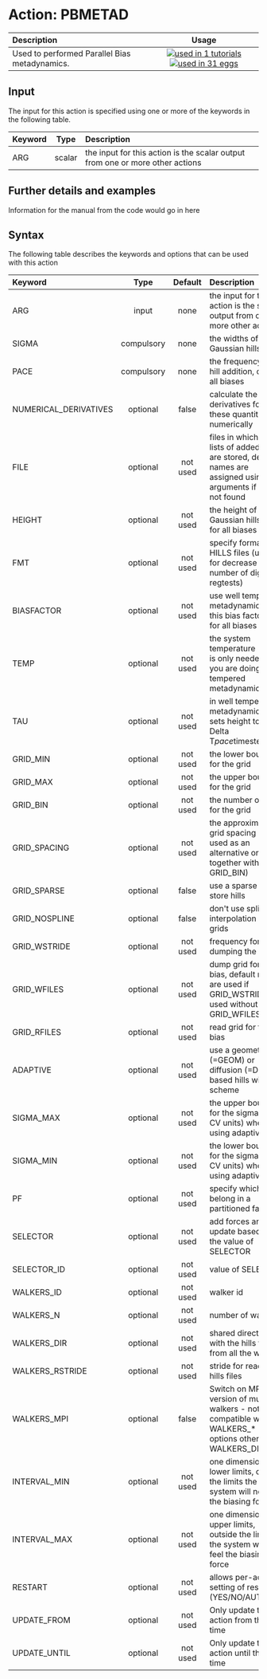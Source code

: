# Action: PBMETAD

| Description    | Usage |
|:--------|:--------:|
| Used to performed Parallel Bias metadynamics. | [![used in 1 tutorials](https://img.shields.io/badge/tutorials-1-green.svg)](https://www.plumed-tutorials.org/browse.html?search=PBMETAD)[![used in 31 eggs](https://img.shields.io/badge/nest-31-green.svg)](https://www.plumed-nest.org/browse.html?search=PBMETAD) | 

## Input

The input for this action is specified using one or more of the keywords in the following table.

| Keyword |  Type | Description |
|:--------|:------:|:-----------|
| ARG | scalar | the input for this action is the scalar output from one or more other actions |


## Further details and examples 
Information for the manual from the code would go in here 
## Syntax 
The following table describes the keywords and options that can be used with this action 

| Keyword | Type | Default | Description |
|:-------|:----:|:-------:|:-----------|
| ARG | input | none | the input for this action is the scalar output from one or more other actions |
| SIGMA | compulsory | none | the widths of the Gaussian hills |
| PACE | compulsory | none | the frequency for hill addition, one for all biases |
| NUMERICAL_DERIVATIVES | optional | false |  calculate the derivatives for these quantities numerically |
| FILE | optional | not used | files in which the lists of added hills are stored, default names are assigned using arguments if FILE is not found |
| HEIGHT | optional | not used | the height of the Gaussian hills, one for all biases |
| FMT | optional | not used | specify format for HILLS files (useful for decrease the number of digits in regtests) |
| BIASFACTOR | optional | not used | use well tempered metadynamics with this bias factor, one for all biases |
| TEMP | optional | not used | the system temperature - this is only needed if you are doing well-tempered metadynamics |
| TAU | optional | not used | in well tempered metadynamics, sets height to (k_B Delta T*pace*timestep)/tau |
| GRID_MIN | optional | not used | the lower bounds for the grid |
| GRID_MAX | optional | not used | the upper bounds for the grid |
| GRID_BIN | optional | not used | the number of bins for the grid |
| GRID_SPACING | optional | not used | the approximate grid spacing (to be used as an alternative or together with GRID_BIN) |
| GRID_SPARSE | optional | false |  use a sparse grid to store hills |
| GRID_NOSPLINE | optional | false |  don't use spline interpolation with grids |
| GRID_WSTRIDE | optional | not used | frequency for dumping the grid |
| GRID_WFILES | optional | not used | dump grid for the bias, default names are used if GRID_WSTRIDE is used without GRID_WFILES |
| GRID_RFILES | optional | not used | read grid for the bias |
| ADAPTIVE | optional | not used | use a geometric (=GEOM) or diffusion (=DIFF) based hills width scheme |
| SIGMA_MAX | optional | not used | the upper bounds for the sigmas (in CV units) when using adaptive hills |
| SIGMA_MIN | optional | not used | the lower bounds for the sigmas (in CV units) when using adaptive hills |
| PF | optional | not used | specify which CVs belong in a partitioned family |
| SELECTOR | optional | not used | add forces and do update based on the value of SELECTOR |
| SELECTOR_ID | optional | not used | value of SELECTOR |
| WALKERS_ID | optional | not used | walker id |
| WALKERS_N | optional | not used | number of walkers |
| WALKERS_DIR | optional | not used | shared directory with the hills files from all the walkers |
| WALKERS_RSTRIDE | optional | not used | stride for reading hills files |
| WALKERS_MPI | optional | false |  Switch on MPI version of multiple walkers - not compatible with WALKERS_* options other than WALKERS_DIR |
| INTERVAL_MIN | optional | not used | one dimensional lower limits, outside the limits the system will not feel the biasing force |
| INTERVAL_MAX | optional | not used | one dimensional upper limits, outside the limits the system will not feel the biasing force |
| RESTART | optional | not used | allows per-action setting of restart (YES/NO/AUTO) |
| UPDATE_FROM | optional | not used | Only update this action from this time |
| UPDATE_UNTIL | optional | not used | Only update this action until this time |
